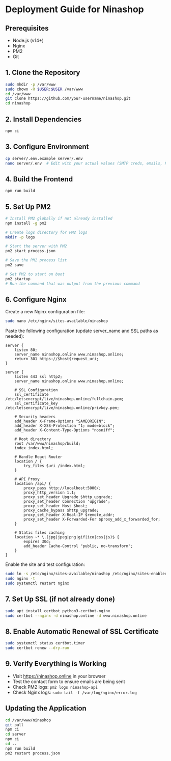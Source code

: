 # Deployment Guide for Ninashop

## Prerequisites
- Node.js (v14+)
- Nginx
- PM2
- Git

## 1. Clone the Repository
```bash
sudo mkdir -p /var/www
sudo chown -R $USER:$USER /var/www
cd /var/www
git clone https://github.com/your-username/ninashop.git
cd ninashop
```

## 2. Install Dependencies
```bash
npm ci
```

## 3. Configure Environment
```bash
cp server/.env.example server/.env
nano server/.env  # Edit with your actual values (SMTP creds, emails, PORT)
```

## 4. Build the Frontend
```bash
npm run build
```

## 5. Set Up PM2
```bash
# Install PM2 globally if not already installed
npm install -g pm2

# Create logs directory for PM2 logs
mkdir -p logs

# Start the server with PM2
pm2 start process.json

# Save the PM2 process list
pm2 save

# Set PM2 to start on boot
pm2 startup
# Run the command that was output from the previous command
```

## 6. Configure Nginx
Create a new Nginx configuration file:
```bash
sudo nano /etc/nginx/sites-available/ninashop
```

Paste the following configuration (update server_name and SSL paths as needed):
```nginx
server {
    listen 80;
    server_name ninashop.online www.ninashop.online;
    return 301 https://$host$request_uri;
}

server {
    listen 443 ssl http2;
    server_name ninashop.online www.ninashop.online;

    # SSL Configuration
    ssl_certificate /etc/letsencrypt/live/ninashop.online/fullchain.pem;
    ssl_certificate_key /etc/letsencrypt/live/ninashop.online/privkey.pem;

    # Security headers
    add_header X-Frame-Options "SAMEORIGIN";
    add_header X-XSS-Protection "1; mode=block";
    add_header X-Content-Type-Options "nosniff";

    # Root directory
    root /var/www/ninashop/build;
    index index.html;

    # Handle React Router
    location / {
        try_files $uri /index.html;
    }

    # API Proxy
    location /api/ {
        proxy_pass http://localhost:5000/;
        proxy_http_version 1.1;
        proxy_set_header Upgrade $http_upgrade;
        proxy_set_header Connection 'upgrade';
        proxy_set_header Host $host;
        proxy_cache_bypass $http_upgrade;
        proxy_set_header X-Real-IP $remote_addr;
        proxy_set_header X-Forwarded-For $proxy_add_x_forwarded_for;
    }

    # Static files caching
    location ~* \.(jpg|jpeg|png|gif|ico|css|js)$ {
        expires 30d;
        add_header Cache-Control "public, no-transform";
    }
}
```

Enable the site and test configuration:
```bash
sudo ln -s /etc/nginx/sites-available/ninashop /etc/nginx/sites-enabled/
sudo nginx -t
sudo systemctl restart nginx
```

## 7. Set Up SSL (if not already done)
```bash
sudo apt install certbot python3-certbot-nginx
sudo certbot --nginx -d ninashop.online -d www.ninashop.online
```

## 8. Enable Automatic Renewal of SSL Certificate
```bash
sudo systemctl status certbot.timer
sudo certbot renew --dry-run
```

## 9. Verify Everything is Working
- Visit https://ninashop.online in your browser
- Test the contact form to ensure emails are being sent
- Check PM2 logs: `pm2 logs ninashop-api`
- Check Nginx logs: `sudo tail -f /var/log/nginx/error.log`

## Updating the Application
```bash
cd /var/www/ninashop
git pull
npm ci
cd server
npm ci
cd ..
npm run build
pm2 restart process.json
```
